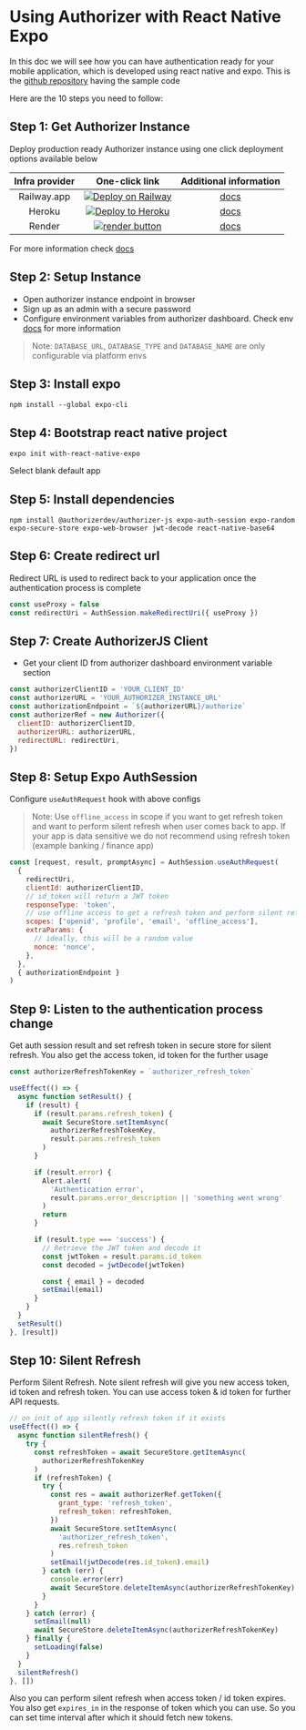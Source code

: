 # Using Authorizer with React Native Expo

In this doc we will see how you can have authentication ready for your mobile application, which is developed using react native and expo.
This is the [github repository](https://github.com/authorizerdev/examples/tree/main/with-react-native-expo) having the sample code

Here are the 10 steps you need to follow:

## Step 1: Get Authorizer Instance

Deploy production ready Authorizer instance using one click deployment options available below

| **Infra provider** |                                                                                           **One-click link**                                                                                            |               **Additional information**               |
| :----------------: | :-----------------------------------------------------------------------------------------------------------------------------------------------------------------------------------------------------: | :----------------------------------------------------: |
|    Railway.app     |                      <a target="_blank" href="https://railway.app/new/template/nwXp1C?referralCode=FEF4uT"><img src="https://railway.app/button.svg" alt="Deploy on Railway"/></a>                      | [docs](https://docs.authorizer.dev/deployment/railway) |
|       Heroku       |  <a target="_blank" href="https://heroku.com/deploy?template=https://github.com/authorizerdev/authorizer-heroku"><img src="https://www.herokucdn.com/deploy/button.svg" alt="Deploy to Heroku" /></a>   | [docs](https://docs.authorizer.dev/deployment/heroku)  |
|       Render       | <a target="_blank" href="https://render.com/deploy?repo=https://github.com/authorizerdev/authorizer-render"><img alt="render button" src="https://render.com/images/deploy-to-render-button.svg" /></a> | [docs](https://docs.authorizer.dev/deployment/render)  |

For more information check [docs](https://docs.authorizer.dev/getting-started/)

## Step 2: Setup Instance

- Open authorizer instance endpoint in browser
- Sign up as an admin with a secure password
- Configure environment variables from authorizer dashboard. Check env [docs](/core/env) for more information

> Note: `DATABASE_URL`, `DATABASE_TYPE` and `DATABASE_NAME` are only configurable via platform envs

## Step 3: Install expo

```
npm install --global expo-cli
```

## Step 4: Bootstrap react native project

```
expo init with-react-native-expo
```

Select blank default app

## Step 5: Install dependencies

```
npm install @authorizerdev/authorizer-js expo-auth-session expo-random expo-secure-store expo-web-browser jwt-decode react-native-base64
```

## Step 6: Create redirect url

Redirect URL is used to redirect back to your application once the authentication process is complete

```js
const useProxy = false
const redirectUri = AuthSession.makeRedirectUri({ useProxy })
```

## Step 7: Create AuthorizerJS Client

- Get your client ID from authorizer dashboard environment variable section

```js
const authorizerClientID = 'YOUR_CLIENT_ID'
const authorizerURL = 'YOUR_AUTHORIZER_INSTANCE_URL'
const authorizationEndpoint = `${authorizerURL}/authorize`
const authorizerRef = new Authorizer({
  clientID: authorizerClientID,
  authorizerURL: authorizerURL,
  redirectURL: redirectUri,
})
```

## Step 8: Setup Expo AuthSession

Configure `useAuthRequest` hook with above configs

> Note: Use `offline_access` in scope if you want to get refresh token and want to perform silent refresh when user comes back to app. If your app is data sensitive we do not recommend using refresh token (example banking / finance app)

```js
const [request, result, promptAsync] = AuthSession.useAuthRequest(
  {
    redirectUri,
    clientId: authorizerClientID,
    // id_token will return a JWT token
    responseType: 'token',
    // use offline access to get a refresh token and perform silent refresh in background
    scopes: ['openid', 'profile', 'email', 'offline_access'],
    extraParams: {
      // ideally, this will be a random value
      nonce: 'nonce',
    },
  },
  { authorizationEndpoint }
)
```

## Step 9: Listen to the authentication process change

Get auth session result and set refresh token in secure store for silent refresh.
You also get the access token, id token for the further usage

```js
const authorizerRefreshTokenKey = `authorizer_refresh_token`

useEffect(() => {
  async function setResult() {
    if (result) {
      if (result.params.refresh_token) {
        await SecureStore.setItemAsync(
          authorizerRefreshTokenKey,
          result.params.refresh_token
        )
      }

      if (result.error) {
        Alert.alert(
          'Authentication error',
          result.params.error_description || 'something went wrong'
        )
        return
      }

      if (result.type === 'success') {
        // Retrieve the JWT token and decode it
        const jwtToken = result.params.id_token
        const decoded = jwtDecode(jwtToken)

        const { email } = decoded
        setEmail(email)
      }
    }
  }
  setResult()
}, [result])
```

## Step 10: Silent Refresh

Perform Silent Refresh. Note silent refresh will give you new access token, id token and refresh token.
You can use access token & id token for further API requests.

```js
// on init of app silently refresh token if it exists
useEffect(() => {
  async function silentRefresh() {
    try {
      const refreshToken = await SecureStore.getItemAsync(
        authorizerRefreshTokenKey
      )
      if (refreshToken) {
        try {
          const res = await authorizerRef.getToken({
            grant_type: 'refresh_token',
            refresh_token: refreshToken,
          })
          await SecureStore.setItemAsync(
            'authorizer_refresh_token',
            res.refresh_token
          )
          setEmail(jwtDecode(res.id_token).email)
        } catch (err) {
          console.error(err)
          await SecureStore.deleteItemAsync(authorizerRefreshTokenKey)
        }
      }
    } catch (error) {
      setEmail(null)
      await SecureStore.deleteItemAsync(authorizerRefreshTokenKey)
    } finally {
      setLoading(false)
    }
  }
  silentRefresh()
}, [])
```

Also you can perform silent refresh when access token / id token expires. You also get `expires_in` in the response of token which you can use. So you can set time interval after which it should fetch new tokens.

